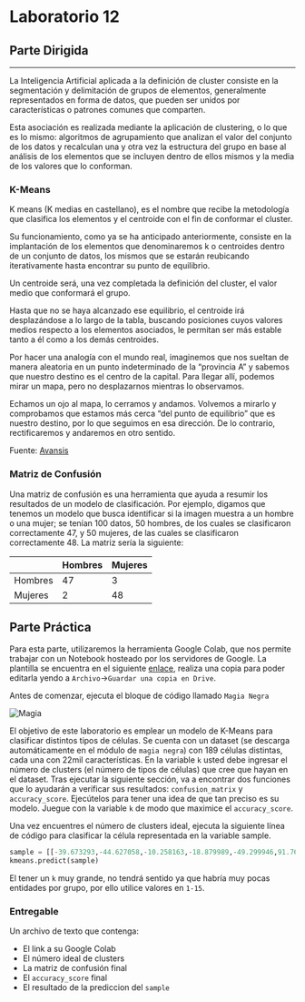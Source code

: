 # Laboratorio 12

## Parte Dirigida

---

La Inteligencia Artificial aplicada a la definición de cluster consiste en la segmentación y delimitación de grupos de elementos, generalmente representados en forma de datos, que pueden ser unidos por características o patrones comunes que comparten.

Esta asociación es realizada mediante la aplicación de clustering, o lo que es lo mismo: algoritmos de agrupamiento que analizan el valor del conjunto de los datos y recalculan una y otra vez la estructura del grupo en base al análisis de los elementos que se incluyen dentro de ellos mismos y la media de los valores que lo conforman.

### K-Means

K means (K medias en castellano), es el nombre que recibe la metodología que clasifica los elementos y el centroide con el fin de conformar el cluster.

Su funcionamiento, como ya se ha anticipado anteriormente, consiste en la implantación de los elementos que denominaremos k o centroides dentro de un conjunto de datos, los mismos que se estarán reubicando iterativamente hasta encontrar su punto de equilibrio.

Un centroide será, una vez completada la definición del cluster, el valor medio que conformará el grupo.

Hasta que no se haya alcanzado ese equilibrio, el centroide irá desplazándose a lo largo de la tabla, buscando posiciones cuyos valores medios respecto a los elementos asociados, le permitan ser más estable tanto a él como a los demás centroides.

Por hacer una analogía con el mundo real, imaginemos que nos sueltan de manera aleatoria en un punto indeterminado de la “provincia A” y sabemos que nuestro destino es el centro de la capital. Para llegar allí, podemos mirar un mapa, pero no desplazarnos mientras lo observamos.

Echamos un ojo al mapa, lo cerramos y andamos. Volvemos a mirarlo y comprobamos que estamos más cerca “del punto de equilibrio” que es nuestro destino, por lo que seguimos en esa dirección. De lo contrario, rectificaremos y andaremos en otro sentido.

Fuente: [Avansis](https://www.avansis.es/inteligencia-artificial/que-significa-clustering-y-k-means-en-inteligencia-artificial/)

### Matriz de Confusión

Una matriz de confusión es una herramienta que ayuda a resumir los resultados de un modelo de clasificación.
Por ejemplo, digamos que tenemos un modelo que busca identificar si la imagen muestra a un hombre o una mujer; se tenían 100 datos, 50 hombres, de los cuales se clasificaron correctamente 47, y 50 mujeres, de las cuales se clasificaron correctamente 48. La matriz sería la siguiente:

|         | Hombres | Mujeres |
| ------- | ------- | ------- |
| Hombres | 47      | 3       |
| Mujeres | 2       | 48      |

## Parte Práctica

Para esta parte, utilizaremos la herramienta Google Colab, que nos permite trabajar con un Notebook hosteado por los servidores de Google. La plantilla se encuentra en el siguiente [enlace](https://colab.research.google.com/drive/1HbV861jf4MuWFApdZuzDpdihSglIztSo?usp=sharing), realiza una copia para poder editarla yendo a `Archivo`->`Guardar una copia en Drive`.

Antes de comenzar, ejecuta el bloque de código llamado `Magia Negra`

![Magia](./img/magia.jpg)

El objetivo de este laboratorio es emplear un modelo de K-Means para clasificar distintos tipos de células. Se cuenta con un dataset (se descarga automáticamente en el módulo de `magia negra`) con 189 células distintas, cada una con 22mil características. En la variable `k` usted debe ingresar el número de clusters (el número de tipos de células) que cree que hayan en el dataset. Tras ejecutar la siguiente sección, va a encontrar dos funciones que lo ayudarán a verificar sus resultados: `confusion_matrix` y `accuracy_score`. Ejecútelos para tener una idea de que tan preciso es su modelo. Juegue con la variable `k` de modo que maximice el `accuracy_score`.

Una vez encuentres el número de clusters ideal, ejecuta la siguiente línea de código para clasificar la célula representada en la variable sample.

```py
sample = [[-39.673293,-44.627058,-10.258163,-18.879989,-49.299946,91.763878,-29.933047,-5.855481,0.393467,15.983484,1.883337,3.035447,-1.117402,-2.636451,-2.063941,2.701432,6.150914,-1.907788,4.144850,-3.033022,2.985857,0.960868,1.994154,3.374098,6.217091,0.024324,0.359676,-4.418659,-1.293296,1.454574,-0.923630,-0.056892,4.999286,4.701583,-1.639602,1.832796,-3.537451,-0.423164,-12.912299,8.454091,-5.329655,0.676623,1.912994,-5.360271,-0.292433,-11.401383,-0.123102,5.145642,-5.092689,-8.202529]]
kmeans.predict(sample)
```

El tener un `k` muy grande, no tendrá sentido ya que habría muy pocas entidades por grupo, por ello utilice valores en `1-15`.

### Entregable

Un archivo de texto que contenga:

- El link a su Google Colab
- El número ideal de clusters
- La matriz de confusión final
- El `accuracy_score` final
- El resultado de la prediccion del `sample`
